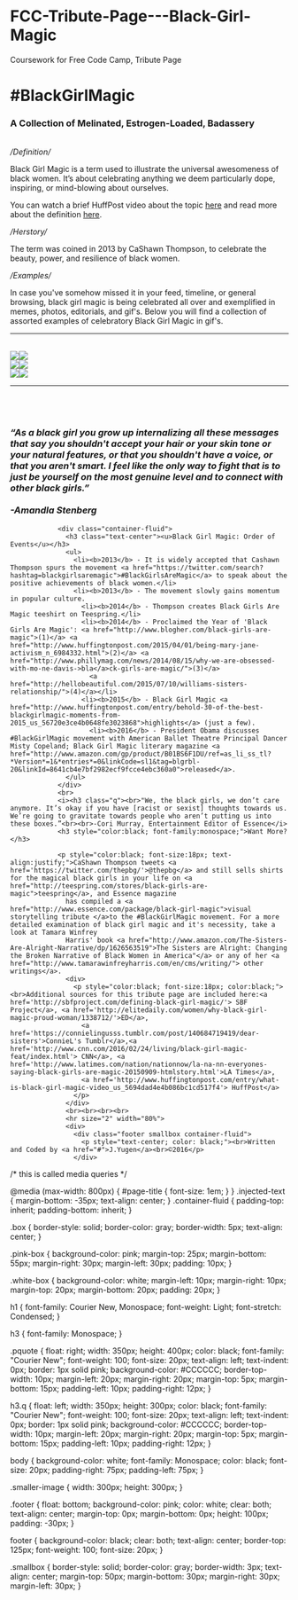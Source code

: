 # FCC-Tribute-Page---Black-Girl-Magic
Coursework for Free Code Camp, Tribute Page

<!--html code-->
<div class="box pink-box container-fluid">
  <h1 class="container-fluid injected-text"></h1>

  <h1 id="page-title" class="box white-box"><span>#BlackGirlMagic</h1></div>

<body>
  <div class="container-fluid">
    <h3 class="text-center">A Collection of Melinated, Estrogen-Loaded, Badassery</h3>
    <br>
    <div>
      <div class="text-danger container-fluid"><i>/Definition/</i></div>
      <p>Black Girl Magic is a term used to illustrate the universal awesomeness of black women. It’s about celebrating anything we deem particularly dope, inspiring, or mind-blowing about ourselves.
      </p>
      <p> You can watch a brief HuffPost video about the topic <a href='http://www.huffingtonpost.com/entry/what-is-black-girl-magic-video_us_5694dad4e4b086bc1cd517f4'>here</a> and read more about the definition <a href="http://elitedaily.com/women/why-black-girl-magic-proud-woman/1338712/"> here</a>.
    </div>
    <div>
      <div class="text-danger container-fluid"><i>/Herstory/</i></div>
      <p> The term was coined in 2013 by CaShawn Thompson, to celebrate the beauty, power, and resilience of black women.
      </p>
      <div>
        <div class="text-danger container-fluid"><i>/Examples/</i></div>
        <p> In case you've somehow missed it in your feed, timeline, or general browsing, black girl magic is being celebrated all over and exemplified in memes, photos, editorials, and gif's. Below you will find a collection of assorted examples of celebratory
          Black Girl Magic in gif's.
        </p>
        <hr>
        <br>
        <div class="container-fluid">
          <div class="row">
            <div class="col-md-4">
              <div class="well">
                <img class="img-responsive img-primary img-block smaller-image" src="https://bit.ly/1RLOIam"><img class="img-responsive img-block img-primary smaller-image" src="https://bit.ly/22iU6Jz"></div>
            </div>
            <div class="container-fluid">
              <div class="row">
                <div class="col-md-4">
                  <div class="well">
                    <img class="img-responsive smaller-image" src="https://bit.ly/1prxRDx"><img class="img-responsive smaller-image" src="https://bit.ly/1RjdDBC"></div>
                </div>
                <div class="container-fluid">
                  <div class="row">
                    <div class="col-md-4">
                      <div class="well">
                        <img class="img-responsive smaller-image" src="https://bit.ly/1QZmzNj"><img class="img-responsive smaller-image" src="https://bit.ly/1R1bknF"></div>
                    </div>
                  </div>
                </div>
              </div>
              <hr>
              <br>
              <div>
                <i><h3 class="pquote container-fluid"><br> “As a black girl you grow up internalizing all these messages that say you shouldn't accept your hair or your skin tone or your natural features, or that you shouldn't have a voice, or that you aren't smart. I feel like the only way to fight that is to just be yourself on the most genuine level and to connect with other black girls.” <br><br>-Amandla Stenberg</i></h3>

                <div class="container-fluid">
                  <h3 class="text-center"><u>Black Girl Magic: Order of Events</u></h3>
                  <ul>
                    <li><b>2013</b> - It is widely accepted that Cashawn Thompson spurs the movement <a href="https://twitter.com/search?hashtag=blackgirlsaremagic">#BlackGirlsAreMagic</a> to speak about the positive achievements of black women.</li>
                    <li><b>2013</b> - The movement slowly gains momentum in popular culture.
                      <li><b>2014</b> - Thompson creates Black Girls Are Magic teeshirt on Teespring.</li>
                      <li><b>2014</b> - Proclaimed the Year of 'Black Girls Are Magic': <a href="http://www.blogher.com/black-girls-are-magic">(1)</a> <a href="http://www.huffingtonpost.com/2015/04/01/being-mary-jane-activism_n_6984332.html">(2)</a> <a href="http://www.phillymag.com/news/2014/08/15/why-we-are-obsessed-with-mo-ne-davis->bla</a>ck-girls-are-magic/">(3)</a>
                        <a href="http://hellobeautiful.com/2015/07/10/williams-sisters-relationship/">(4)</a></li>
                      <li><b>2015</b> - Black Girl Magic <a href="http://www.huffingtonpost.com/entry/behold-30-of-the-best-blackgirlmagic-moments-from-2015_us_56720e3ce4b0648fe3023868">highlights</a> (just a few).
                        <li><b>2016</b> - President Obama discusses #BlackGirlMagic movement with American Ballet Theatre Principal Dancer Misty Copeland; Black Girl Magic literary magazine <a href="http://www.amazon.com/gp/product/B01BS6F1DU/ref=as_li_ss_tl?*Version*=1&*entries*=0&linkCode=sl1&tag=blgrbl-20&linkId=8641cb4e7bf2982ecf9fcce4ebc360a0">released</a>.
                  </ul>
                </div>
                <br>
                <i><h3 class="q"><br>"We, the black girls, we don’t care anymore. It’s okay if you have [racist or sexist] thoughts towards us. We’re going to gravitate towards people who aren’t putting us into these boxes.”<br><br>-Cori Murray, Entertainment Editor of Essence</i>
                <h3 style="color:black; font-family:monospace;">Want More?
    </h3>

                <p style="color:black; font-size:18px; text-align:justify;">CaShawn Thompson tweets <a href='https://twitter.com/thepbg/'>@thepbg</a> and still sells shirts for the magical black girls in your life on <a href="http://teespring.com/stores/black-girls-are-magic">teespring</a>, and Essence magazine
                  has compiled a <a href="http://www.essence.com/package/black-girl-magic">visual storytelling tribute </a>to the #BlackGirlMagic movement. For a more detailed examination of black girl magic and it's necessity, take a look at Tamara Winfrey
                  Harris' book <a href="http://www.amazon.com/The-Sisters-Are-Alright-Narrative/dp/1626563519">The Sisters are Alright: Changing the Broken Narrative of Black Women in America"</a> or any of her <a href="http://www.tamarawinfreyharris.com/en/cms/writing/"> other writings</a>.
                  <div>
                    <p style="color:black; font-size:18px; color:black;"><br>Additional sources for this tribute page are included here:<a href='http://sbfproject.com/defining-black-girl-magic/'> SBF Project</a>, <a href='http://elitedaily.com/women/why-black-girl-magic-proud-woman/1338712/'>ED</a>,
                      <a href='https://connielingusss.tumblr.com/post/140684719419/dear-sisters'>ConnieL's Tumblr</a>,<a href='http://www.cnn.com/2016/02/24/living/black-girl-magic-feat/index.html'> CNN</a>, <a href='http://www.latimes.com/nation/nationnow/la-na-nn-everyones-saying-black-girls-are-magic-20150909-htmlstory.html'>LA Times</a>,
                      <a href='http://www.huffingtonpost.com/entry/what-is-black-girl-magic-video_us_5694dad4e4b086bc1cd517f4'> HuffPost</a>
                    </p>
                  </div>
                  <br><br><br><br>
                  <hr size="2" width="80%">
                  <div>
                    <div class="footer smallbox container-fluid">
                      <p style="text-center; color: black;"><br>Written and Coded by <a href="#">J.Yugen</a><br>©2016</p>
                    </div>
</body>

/* this is called media queries */

@media (max-width: 800px) {
#page-title {
font-size: 1em;
}
} 
.injected-text {
  margin-bottom: -35px;
  text-align: center;
}
.container-fluid {
  padding-top: inherit;
  padding-bottom: inherit;
}

.box {
  border-style: solid;
  border-color: gray;
  border-width: 5px;
  text-align: center;
}

.pink-box {
  background-color: pink;
  margin-top: 25px;
  margin-bottom: 55px;
  margin-right: 30px;
  margin-left: 30px;
  padding: 10px;
}

.white-box {
  background-color: white;
  margin-left: 10px;
  margin-right: 10px;
  margin-top: 20px;
  margin-bottom: 20px;
  padding: 20px;
}

h1 {
  font-family: Courier New, Monospace;
  font-weight: Light;
  font-stretch: Condensed;
}

h3 {
  font-family: Monospace;
}

.pquote {
  float: right;
  width: 350px;
  height: 400px;
  color: black;
  font-family: "Courier New";
  font-weight: 100;
  font-size: 20px;
  text-align: left;
  text-indent: 0px;
  border: 1px solid pink;
  background-color: #CCCCCC;
  border-top-width: 10px;
  margin-left: 20px;
  margin-right: 20px;
  margin-top: 5px;
  margin-bottom: 15px;
  padding-left: 10px;
  padding-right: 12px;
}

h3.q {
  float: left;
  width: 350px;
  height: 300px;
  color: black;
  font-family: "Courier New";
  font-weight: 100;
  font-size: 20px;
  text-align: left;
  text-indent: 0px;
  border: 1px solid pink;
  background-color: #CCCCCC;
  border-top-width: 10px;
  margin-left: 20px;
  margin-right: 20px;
  margin-top: 5px;
  margin-bottom: 15px;
  padding-left: 10px;
  padding-right: 12px;
}

body {
  background-color: white;
  font-family: Monospace;
  color: black;
  font-size: 20px;
  padding-right: 75px;
  padding-left: 75px;
}

.smaller-image {
  width: 300px;
  height: 300px;
}

.footer {
  float: bottom;
  background-color: pink;
  color: white;
  clear: both;
  text-align: center;
  margin-top: 0px;
  margin-bottom: 0px;
  height: 100px;
  padding: -30px;
}

footer {
  background-color: black;
  clear: both;
  text-align: center;
  border-top: 125px;
  font-weight: 100;
  font-size: 20px;
}

.smallbox {
  border-style: solid;
  border-color: gray;
  border-width: 3px;
  text-align: center;
  margin-top: 50px;
  margin-bottom: 30px;
  margin-right: 30px;
  margin-left: 30px;
}


